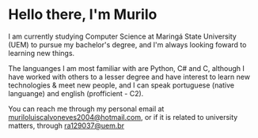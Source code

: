 # Hello there, I'm Murilo

I am currently studying Computer Science at Maringá State University (UEM) to pursue my bachelor's degree, and I'm always looking foward
to learning new things.

The languanges I am most familiar with are Python, C# and C, although I have worked with others to a lesser degree and have interest to learn new technologies & meet new people, and I can speak portuguese (native languange) and english (profficient - C2).

You can reach me through my personal email at muriloluiscalvoneves2004@hotmail.com, or if it is related to university matters, through
ra129037@uem.br